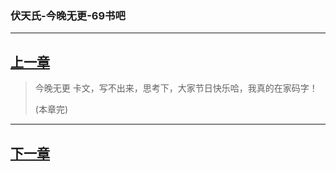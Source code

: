 ### 伏天氏-今晚无更-69书吧

--------
[上一章](./9760c9a41cad248b1e3df96712e0432a.md)
--------


>
>
>
>今晚无更
>卡文，写不出来，思考下，大家节日快乐哈，我真的在家码字！
>
>(本章完)
>
>

--------
[下一章](./ce5f2494a7986105e883257d78e32515.md)
--------
